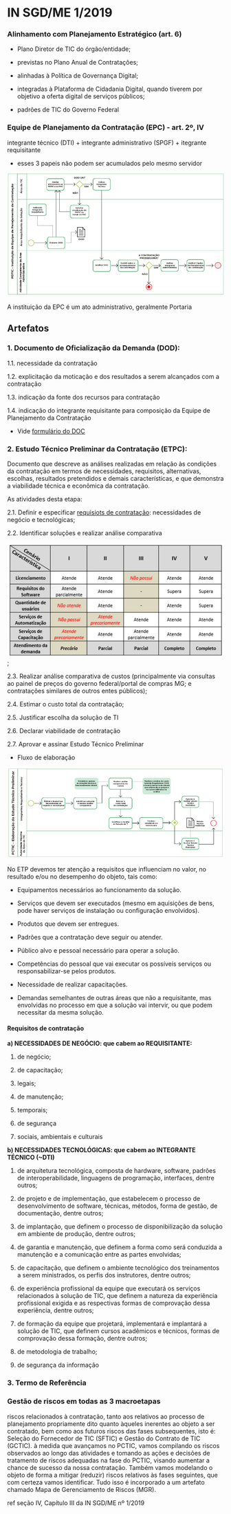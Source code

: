 # IN SGD/ME 1/2019

### Alinhamento com Planejamento Estratégico (art. 6)

- Plano Diretor de TIC do órgão/entidade;

- previstas no Plano Anual de Contratações;

- alinhadas à Política de Governança Digital;

- integradas à Plataforma de Cidadania Digital, quando tiverem por objetivo a oferta digital de serviços públicos;

- padrões de TIC do Governo Federal


### Equipe de Planejamento da Contratação (EPC) - art. 2º, IV

integrante técnico (DTI) + integrante administrativo (SPGF) + itegrante requisitante

- esses 3 papeis não podem ser acumulados pelo mesmo servidor

![](static/instituicao-equipe-planejamento-fluxo.png)

A instituição da EPC é um ato administrativo, geralmente Portaria


## Artefatos

### 1. Documento de Oficialização da Demanda (DOD): 

1.1. necessidade da contratação

1.2. explicitação da moticação e dos resultados a serem alcançados com a contratação 

1.3. indicação da fonte dos recursos para contratação

1.4. indicação do integrante requisitante para composição da Equipe de Planejamento da Contratação

* Vide [formulário do DOC](https://github.com/dados-mg/projeto-contrato/blob/main/materiais-guias-referencia/1-artefatos-2019-documento-de-oficializacao-da-demanda-v1-0.odt) 


### 2. Estudo Técnico Preliminar da Contratação (ETPC): ###

Documento que descreve as análises realizadas em relação às condições da contratação em termos de necessidades, requisitos, alternativas, escolhas, resultados pretendidos e demais características, e que demonstra a viabilidade técnica e econômica da contratação.

As atividades desta etapa:

2.1. Definir e especificar [requisiots de contratação](https://github.com/dados-mg/projeto-contrato/blob/main/materiais-guias-referencia/IN-1-2019.md#requisitos-de-contrata%C3%A7%C3%A3o): necessidades de negócio e tecnológicas;

2.2. Identificar soluções e realizar análise comparativa 

![](static/matriz-requisitos-propostas.png);

2.3. Realizar análise comparativa de custos (principalmente via consultas ao painel de preços do governo federal/portal de compras MG; e contratações similares de outros entes públicos);

2.4. Estimar o custo total da contratação;

2.5. Justificar escolha da solução de TI

2.6. Declarar viabilidade de contratação

2.7. Aprovar e assinar Estudo Técnico Preliminar

* Fluxo de elaboração

![](static/estudo-tecnico-preliminar-fluxo.png)

No ETP devemos ter atenção a requisitos que influenciam no valor, no resultado e/ou no desempenho do objeto, tais como:

- Equipamentos necessários ao funcionamento da solução.     

- Serviços que devem ser executados (mesmo em aquisições de bens, pode haver serviços de instalação ou configuração envolvidos).     

- Produtos que devem ser entregues.       

- Padrões que a contratação deve seguir ou atender.     

- Público alvo e pessoal necessário para operar a solução.     

- Competências do pessoal que vai executar os possíveis serviços ou responsabilizar-se pelos produtos.       

- Necessidade de realizar capacitações.       

- Demandas semelhantes de outras áreas que não a requisitante, mas envolvidas no processo em que a solução vai intervir, ou que podem necessitar da mesma solução.

#### Requisitos de contratação

__a) NECESSIDADES DE NEGÓCIO: que cabem ao REQUISITANTE:__

1. de negócio;

2. de capacitação;

3. legais;

4. de manutenção;

5. temporais;

6. de segurança

7. sociais, ambientais e culturais

__b) NECESSIDADES TECNOLÓGICAS: que cabem ao INTEGRANTE TÉCNICO (~DTI)__

1. de arquitetura tecnológica, composta de hardware, software, padrões de interoperabilidade, linguagens de programação, interfaces, dentre outros;

2. de projeto e de implementação, que estabelecem o processo de desenvolvimento de software, técnicas, métodos, forma de gestão, de documentação, dentre outros;

3. de implantação, que definem o processo de disponibilização da solução em ambiente de produção, dentre outros;

4. de garantia e manutenção, que definem a forma como será conduzida a manutenção e a comunicação entre as partes envolvidas;

5. de capacitação, que definem o ambiente tecnológico dos treinamentos a serem ministrados, os perfis dos instrutores, dentre outros;

6. de experiência profissional da equipe que executará os serviços relacionados à solução de TIC, que definem a natureza da experiência profissional exigida e as respectivas formas de comprovação dessa experiência, dentre outros;

7. de formação da equipe que projetará, implementará e implantará a solução de TIC, que definem cursos acadêmicos e técnicos, formas de comprovação dessa formação, dentre outros;

8. de metodologia de trabalho;

9. de segurança da informação

### 3. Termo de Referência

### Gestão de riscos em todas as 3 macroetapas

riscos relacionados à contratação, tanto aos relativos ao processo de planejamento propriamente dito quanto àqueles inerentes ao objeto a ser contratado, bem como aos futuros riscos das fases subsequentes, isto é: Seleção do Fornecedor de TIC (SFTIC) e Gestão do Contrato de TIC (GCTIC). 
à medida que avançamos no PCTIC, vamos compilando os riscos observados ao longo das atividades e tomando as ações e decisões de tratamento de riscos adequadas na fase do PCTIC, visando aumentar a chance de sucesso da nossa contratação. Também vamos modelando o objeto de forma a mitigar (reduzir) riscos relativos às fases seguintes, que com certeza vamos identificar. Tudo isso é incorporado a um artefato chamado Mapa de Gerenciamento de Riscos (MGR).

ref seção IV, Capítulo III da IN SGD/ME nº 1/2019

